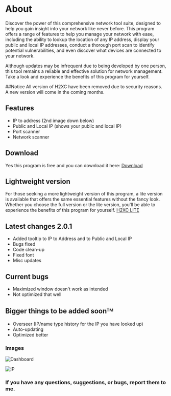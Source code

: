 # About
Discover the power of this comprehensive network tool suite, designed to help you gain insight into your network like never before. This program offers a range of features to help you manage your network with ease, including the ability to lookup the location of any IP address, display your public and local IP addresses, conduct a thorough port scan to identify potential vulnerabilities, and even discover what devices are connected to your network. 

Although updates may be infrequent due to being developed by one person, this tool remains a reliable and effective solution for network management. 
Take a look and experience the benefits of this program for yourself.

##Notice
All version of H2XC have been removed due to security reasons. A new version will come in the coming months.

## Features
- IP to address (2nd image down below)
- Public and Local IP (shows your public and local IP)
- Port scanner
- Network scanner

## Download
Yes this program is free and you can download it here: [Download](https://github.com/Harmless05/H2XC/releases/download/Release/H2XC.msi)

## Lightweight version
For those seeking a more lightweight version of this program, a lite version is available that offers the same essential features without the fancy look. Whether you choose the full version or the lite version, you'll be able to experience the benefits of this program for yourself.
[H2XC LITE](https://github.com/Harmless05)

## Latest changes 2.0.1
- Added tooltip to IP to Address and to Public and Local IP
- Bugs fixed
- Code clean-up
- Fixed font
- Misc updates

## Current bugs
- Maximized window doesn't work as intended
- Not optimized that well

## Bigger things to be added soonᵀᴹ
- Overseer (IP/name type history for the IP you have looked up)
- Auto-updating
- Optimized better

### Images

![Dashboard](https://cdn.discordapp.com/attachments/595392516195483720/900748613376966706/Home.png)

![IP](https://cdn.discordapp.com/attachments/595392516195483720/900748625590751272/IP-address.png)

### If you have any questions, suggestions, or bugs, report them to me.
